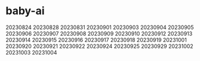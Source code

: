 # baby-ai
20230824
20230828
20230831
20230901
20230903
20230904
20230905
20230906
20230907
20230908
20230909
20230910
20230912
20230913
20230914
20230915
20230916
20230917
20230918
20230919
20231001
20230920
20230921
20230922
20230924
20230925
20230929
20231002
20231003
20231004
